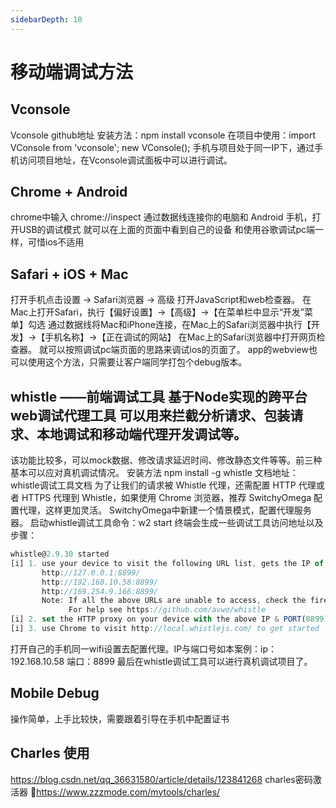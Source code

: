 ```yaml
---
sidebarDepth: 10
---
```


# 移动端调试方法

## Vconsole

Vconsole github地址
安装方法：npm install vconsole
在项目中使用：import VConsole from 'vconsole'; new VConsole();
手机与项目处于同一IP下，通过手机访问项目地址，在Vconsole调试面板中可以进行调试。

## Chrome + Android
chrome中输入 chrome://inspect
通过数据线连接你的电脑和 Android 手机，打开USB的调试模式
就可以在上面的页面中看到自己的设备
和使用谷歌调试pc端一样，可惜ios不适用

## Safari + iOS + Mac

打开手机点击设置 -> Safari浏览器 -> 高级
打开JavaScript和web检查器。
在Mac上打开Safari，执行【偏好设置】->【高级】->【在菜单栏中显示“开发”菜单】勾选
通过数据线将Mac和iPhone连接，在Mac上的Safari浏览器中执行【开发】->【手机名称】->【正在调试的网站】
在Mac上的Safari浏览器中打开网页检查器。
就可以按照调试pc端页面的思路来调试ios的页面了。
app的webview也可以使用这个方法，只需要让客户端同学打包个debug版本。

## whistle ——前端调试工具 基于Node实现的跨平台web调试代理工具 可以用来拦截分析请求、包装请求、本地调试和移动端代理开发调试等。

该功能比较多，可以mock数据、修改请求延迟时间、修改静态文件等等。前三种基本可以应对真机调试情况。
安装方法 npm install -g whistle
文档地址：whistle调试工具文档
为了让我们的请求被 Whistle 代理，还需配置 HTTP 代理或者 HTTPS 代理到 Whistle，如果使用 Chrome 浏览器，推荐 SwitchyOmega 配置代理，这样更加灵活。
SwitchyOmega中新建一个情景模式，配置代理服务器。
启动whistle调试工具命令：w2 start
终端会生成一些调试工具访问地址以及步骤：
```js
whistle@2.9.30 started
[i] 1. use your device to visit the following URL list, gets the IP of the URL you can access:
       http://127.0.0.1:8899/
       http://192.168.10.58:8899/
       http://169.254.9.166:8899/
       Note: If all the above URLs are unable to access, check the firewall settings
             For help see https://github.com/avwo/whistle
[i] 2. set the HTTP proxy on your device with the above IP & PORT(8899)
[i] 3. use Chrome to visit http://local.whistlejs.com/ to get started
```
打开自己的手机同一wifi设置去配置代理。IP与端口号如本案例：ip：192.168.10.58 端口：8899
最后在whistle调试工具可以进行真机调试项目了。

## Mobile Debug
操作简单，上手比较快，需要跟着引导在手机中配置证书
## Charles 使用
https://blog.csdn.net/qq_36631580/article/details/123841268
charles密码激活器
https://www.zzzmode.com/mytools/charles/